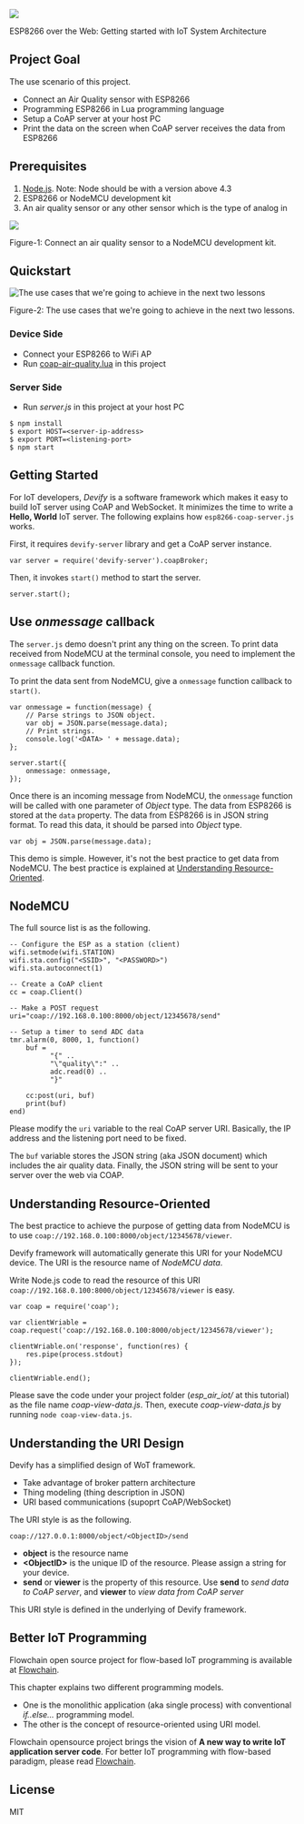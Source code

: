 ![](http://res.cloudinary.com/jollen/image/upload/h_110/v1455862763/devify-logo_rh63vl.png)

ESP8266 over the Web: Getting started with IoT System Architecture

## Project Goal

The use scenario of this project.

* Connect an Air Quality sensor with ESP8266
* Programming ESP8266 in Lua programming language
* Setup a CoAP server at your host PC
* Print the data on the screen when CoAP server receives the data from ESP8266

## Prerequisites

1. [Node.js](https://nodejs.org). Note: Node should be with a version above 4.3
2. ESP8266 or NodeMCU development kit
3. An air quality sensor or any other sensor which is the type of analog in

![](https://cloud.githubusercontent.com/assets/1126021/13700095/beb9fa90-e7b9-11e5-8f61-a729ce3e1016.JPG)

Figure-1: Connect an air quality sensor to a NodeMCU development kit.

## Quickstart

![The use cases that we're going to achieve in the next two lessons](https://cloud.githubusercontent.com/assets/1126021/13699804/b9498212-e7b7-11e5-99e3-734ac6bf91da.png)

Figure-2: The use cases that we're going to achieve in the next two lessons.

### Device Side

* Connect your ESP8266 to WiFi AP
* Run [coap-air-quality.lua](esp8266/coap-air-quality.lua) in this project

### Server Side

* Run *server.js* in this project at your host PC

```
$ npm install
$ export HOST=<server-ip-address>
$ export PORT=<listening-port>
$ npm start
```

## Getting Started

For IoT developers, *Devify* is a software framework which makes it easy to build IoT server using CoAP and WebSocket. It minimizes the time to write a **Hello, World** IoT server. The following explains how ```esp8266-coap-server.js``` works.

First, it requires ```devify-server``` library and get a CoAP server instance.

```
var server = require('devify-server').coapBroker;
```
Then, it invokes ```start()``` method to start the server.

```
server.start();
```

## Use *onmessage* callback

The ```server.js``` demo doesn't print any thing on the screen. To print data received from NodeMCU at the terminal console, you need to implement the ```onmessage``` callback function. 

To print the data sent from NodeMCU, give a ```onmessage``` function callback to ```start()```.

```
var onmessage = function(message) {
	// Parse strings to JSON object.
	var obj = JSON.parse(message.data);
	// Print strings.
	console.log('<DATA> ' + message.data);
};

server.start({
	onmessage: onmessage,
});
```
Once there is an incoming message from NodeMCU, the ```onmessage``` function will be called with one parameter of *Object* type. The data from ESP8266 is stored at the ```data``` property. The data from ESP8266 is in JSON string format. To read this data, it should be parsed into *Object* type.

```
var obj = JSON.parse(message.data);
```

This demo is simple. However, it's not the best practice to get data from NodeMCU. The best practice is explained at [Understanding Resource-Oriented](README.md#understanding-resource-oriented).

## NodeMCU

The full source list is as the following.

```
-- Configure the ESP as a station (client)
wifi.setmode(wifi.STATION)  
wifi.sta.config("<SSID>", "<PASSWORD>")  
wifi.sta.autoconnect(1)

-- Create a CoAP client
cc = coap.Client()

-- Make a POST request
uri="coap://192.168.0.100:8000/object/12345678/send"

-- Setup a timer to send ADC data
tmr.alarm(0, 8000, 1, function() 
    buf = 
          "{" ..
          "\"quality\":" ..
          adc.read(0) ..
          "}"
    
    cc:post(uri, buf)
    print(buf)
end)
```

Please modify the ```uri``` variable to the real CoAP server URI. Basically, the IP address and the listening port need to be fixed.

The ```buf``` variable stores the JSON string (aka JSON document) which includes the air quality data. Finally, the JSON string will be sent to your server over the web via COAP.

## Understanding Resource-Oriented

The best practice to achieve the purpose of getting data from NodeMCU is to use ```coap://192.168.0.100:8000/object/12345678/viewer```.

Devify framework will automatically generate this URI for your NodeMCU device. The URI is the resource name of *NodeMCU data*.

Write Node.js code to read the resource of this URI ```coap://192.168.0.100:8000/object/12345678/viewer``` is easy.

```
var coap = require('coap');

var clientWriable = coap.request('coap://192.168.0.100:8000/object/12345678/viewer');

clientWriable.on('response', function(res) {
    res.pipe(process.stdout)
});

clientWriable.end();
```

Please save the code under your project folder (*esp_air_iot/* at this tutorial) as the file name *coap-view-data.js*. Then, execute *coap-view-data.js* by running ```node coap-view-data.js```.

## Understanding the URI Design

Devify has a simplified design of WoT framework.

* Take advantage of broker pattern architecture
* Thing modeling (thing description in JSON)
* URI based communications (supoprt CoAP/WebSocket)

The URI style is as the following.

```
coap://127.0.0.1:8000/object/<ObjectID>/send
```

* **object** is the resource name
* **&lt;ObjectID&gt;** is the unique ID of the resource. Please assign a string for your device.
* **send** or **viewer** is the property of this resource. Use **send** to *send data to CoAP server*, and **viewer** to *view data from CoAP server*

This URI style is defined in the underlying of Devify framework.

## Better IoT Programming

Flowchain open source project for flow-based IoT programming is available at [Flowchain](https://github.com/flowchain/flowchain). 

This chapter explains two different programming models. 

* One is the monolithic application (aka single process) with conventional *if..else...* programming model. 
* The other is the concept of resource-oriented using URI model.

Flowchain opensource project brings the vision of **A new way to write IoT application server code**. For better IoT programming with flow-based paradigm, please read [Flowchain](https://github.com/flowchain/flowchain). 

## License

MIT
